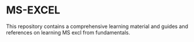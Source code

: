 # MS-EXCEL
This repository contains a comprehensive learning material and guides and references on learning MS excl from fundamentals.
